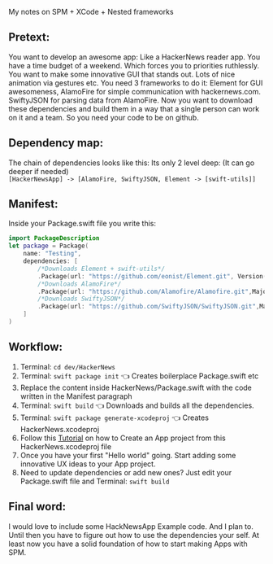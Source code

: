 My notes on SPM + XCode + Nested frameworks<!--more--> 

## Pretext:

You want to develop an awesome app: Like a HackerNews reader app. You have a time budget of a weekend. Which forces you to priorities ruthlessly. You want to make some innovative GUI that stands out. Lots of nice animation via gestures etc. You need 3 frameworks to do it: Element for GUI awesomeness, AlamoFire for simple communication with hackernews.com. SwiftyJSON for parsing data from AlamoFire. Now you want to download these dependencies and build them in a way that a single person can work on it and a team. So you need your code to be on github. 

## Dependency map:
The chain of dependencies looks like this: Its only 2 level deep: (It can go deeper if needed)   
``[HackerNewsApp] -> [AlamoFire, SwiftyJSON, Element -> [swift-utils]]``

## Manifest: 

Inside your Package.swift file you write this:

```swift
import PackageDescription
let package = Package(
    name: "Testing",
	dependencies: [
		/*Downloads Element + swift-utils*/
		.Package(url: "https://github.com/eonist/Element.git", Version(0, 0, 0, prereleaseIdentifiers: ["alpha", "5"])),
		/*Downloads AlamoFire*/
		.Package(url: "https://github.com/Alamofire/Alamofire.git",MajorVersion:4,minor:3),
		/*Downloads SwiftyJSON*/
		.Package(url: "https://github.com/SwiftyJSON/SwiftyJSON.git",MajorVersion:3,minor:1)
    ]
)
```

## Workflow:

1. Terminal: ``cd dev/HackerNews``
2. Terminal: ``swift package init`` 👈 Creates boilerplace Package.swift etc
3. Replace the content inside HackerNews/Package.swift with the code written in the Manifest paragraph
4. Terminal: ``swift build`` 👈 Downloads and builds all the dependencies. 
5. Terminal: ``swift package generate-xcodeproj`` 👈 Creates HackerNews.xcodeproj
6. Follow this [Tutorial](http://stylekit.org/blog/2017/02/05/Xcode-and-spm/)  on how to Create an App project from this HackerNews.xcodeproj file
7. Once you have your first "Hello world" going. Start adding some innovative UX ideas to your App project. 
8. Need to update dependencies or add new ones? Just edit your Package.swift file and Terminal: ``swift build`` 


## Final word:  
I would love to include some HackNewsApp Example code. And I plan to. Until then you have to figure out how to use the dependencies your self. At least now you have a solid foundation of how to start making Apps with SPM.
